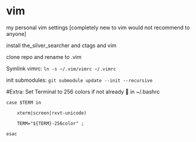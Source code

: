 # vim
my personal vim settings [completely new to vim would not recommend to anyone]

install the_silver_searcher and ctags and vim

clone repo and rename to .vim

Symlink vimrc:
`ln -s ~/.vim/vimrc ~/.vimrc`

init submodules:
`git submodule update --init --recursive`



#Extra:
Set Terminal to 256 colors if not already 

in ~/.bashrc


`case $TERM in`

`    xterm|screen|rxvt-unicode)`

`    TERM="${TERM}-256color" ;`

`esac`

